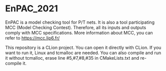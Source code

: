 # EnPAC_2021
EnPAC is a model checking tool for P/T nets. It is also a tool participating MCC (Model Checking Contest). Therefore, all its inputs and outputs comply with MCC specifications.
More information about MCC, you can refer to https://mcc.lip6.fr/

This repository is a CLion project. You can open it directly with CLion.
If you want to run it, Linux and tcmalloc are needed. You can also compile and run it without tcmalloc, erase line #5,#7,#8,#35 in CMakeLists.txt and re-compile it.
